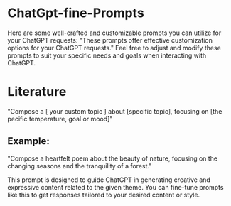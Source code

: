 # ChatGpt-fine-Prompts
Here are some well-crafted and customizable prompts you can utilize for your ChatGPT requests:  "These prompts offer effective customization options for your ChatGPT requests."  Feel free to adjust and modify these prompts to suit your specific needs and goals when interacting with ChatGPT.

# Literature
"Compose a [ your custom topic ] about [specific topic], focusing on [the pecific temperature, goal or mood]"
## Example:
  "Compose a heartfelt poem about the beauty of nature, focusing on the changing seasons and the tranquility of a forest."

This prompt is designed to guide ChatGPT in generating creative and expressive content related to the given theme. You can fine-tune prompts like this to get responses tailored to your desired content or style.
